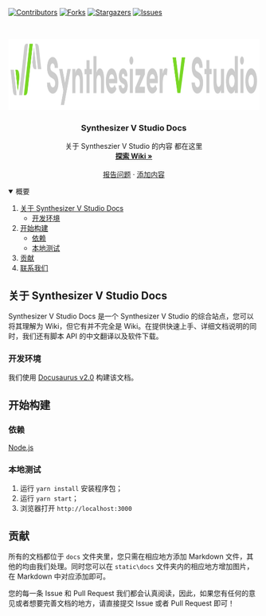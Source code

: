 <!--
*** This README is usinge the Best-README-Template (https://github.com/othneildrew/Best-README-Template).
-->

[![Contributors][contributors-shield]][contributors-url]
[![Forks][forks-shield]][forks-url]
[![Stargazers][stars-shield]][stars-url]
[![Issues][issues-shield]][issues-url]

<!-- PROJECT LOGO -->
<br />
<p align="center">
  <a href="https://synthesizer-v-r2-docs.vercel.app/">
    <img src="static/img/svstudio.svg" alt="Logo" width="1130" height="143" fill="#ffffff">
  </a>

  <h3 align="center">Synthesizer V Studio Docs</h3>

  <p align="center">
    关于 Syntheszier V Studio 的内容 都在这里
    <br />
    <a href="https://synthesizer-v-r2-docs.vercel.app/"><strong>探索 Wiki »</strong></a>
    <br />
    <br />
    <a href="https://github.com/linyuansup/synthesizer-v-r2-docs/issues">报告问题</a>
    ·
    <a href="https://github.com/linyuansup/synthesizer-v-r2-docs/pulls">添加内容</a>
  </p>
</p>

<!-- TABLE OF CONTENTS -->
<details open="open">
  <summary>概要</summary>
  <ol>
    <li>
      <a href="#关于-synthesizer-v-studio-docs">关于 Synthesizer V Studio Docs</a>
      <ul>
        <li><a href="#开发环境">开发环境</a></li>
      </ul>
    </li>
    <li>
      <a href="#开始构建">开始构建</a>
      <ul>
        <li><a href="#依赖">依赖</a></li>
        <li><a href="#本地测试">本地测试</a></li>
      </ul>
    </li>
    <li><a href="#贡献">贡献</a></li>
    <li><a href="#联系我们">联系我们</a></li>
  </ol>
</details>

<!-- ABOUT THE PROJECT -->

## 关于 Synthesizer V Studio Docs

Synthesizer V Studio Docs 是一个 Synthesizer V Studio 的综合站点，您可以将其理解为 Wiki，但它有并不完全是 Wiki。在提供快速上手、详细文档说明的同时，我们还有脚本 API 的中文翻译以及软件下载。

### 开发环境

我们使用 [Docusaurus v2.0](https://docusaurus.io/) 构建该文档。

<!-- GETTING STARTED -->

## 开始构建

### 依赖

[Node.js](https://nodejs.org/en/download/)

### 本地测试

1. 运行 `yarn install` 安装程序包；
2. 运行 `yarn start`；
3. 浏览器打开 `http://localhost:3000`

<!-- CONTRIBUTING -->

## 贡献

所有的文档都位于 `docs` 文件夹里，您只需在相应地方添加 Markdown 文件，其他的均由我们处理。同时您可以在 `static\docs` 文件夹内的相应地方增加图片，在 Markdown 中对应添加即可。

您的每一条 Issue 和 Pull Request 我们都会认真阅读，因此，如果您有任何的意见或者想要完善文档的地方，请直接提交 Issue 或者 Pull Request 即可！

<!-- MARKDOWN LINKS & IMAGES -->
<!-- https://www.markdownguide.org/basic-syntax/#reference-style-links -->

[contributors-shield]: https://img.shields.io/github/contributors/linyuansup/synthesizer-v-r2-docs.svg?style=for-the-badge
[contributors-url]: https://github.com/linyuansup/synthesizer-v-r2-docs/graphs/contributors
[forks-shield]: https://img.shields.io/github/forks/linyuansup/synthesizer-v-r2-docs.svg?style=for-the-badge
[forks-url]: https://github.com/linyuansup/synthesizer-v-r2-docs/network/members
[stars-shield]: https://img.shields.io/github/stars/linyuansup/synthesizer-v-r2-docs.svg?style=for-the-badge
[stars-url]: https://github.com/linyuansup/synthesizer-v-r2-docs/stargazers
[issues-shield]: https://img.shields.io/github/issues/linyuansup/synthesizer-v-r2-docs.svg?style=for-the-badge
[issues-url]: https://github.com/linyuansup/synthesizer-v-r2-docs/issues
